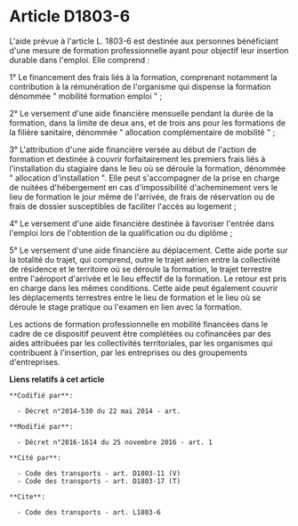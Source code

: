 # Article D1803-6

L'aide prévue à l'article L. 1803-6 est destinée aux personnes bénéficiant d'une mesure de formation professionnelle ayant
pour objectif leur insertion durable dans l'emploi. Elle comprend : 

1° Le financement des frais liés à la formation, comprenant notamment la contribution à la rémunération de l'organisme qui
dispense la formation dénommée " mobilité formation emploi " ; 

2° Le versement d'une aide financière mensuelle pendant la durée de la formation, dans la limite de deux ans, et de trois ans
pour les formations de la filière sanitaire, dénommée " allocation complémentaire de mobilité " ; 

3° L'attribution d'une aide financière versée au début de l'action de formation et destinée à couvrir forfaitairement les
premiers frais liés à l'installation du stagiaire dans le lieu où se déroule la formation, dénommée " allocation
d'installation ". Elle  peut s'accompagner de la prise en charge de nuitées d'hébergement en  cas d'impossibilité
d'acheminement vers le lieu de formation le jour  même de l'arrivée, de frais de réservation ou de frais de dossier
susceptibles de faciliter l'accès au logement ; 

4° Le versement d'une aide financière destinée à favoriser l'entrée dans l'emploi lors de l'obtention de la qualification ou
du diplôme ; 

5° Le versement d'une aide financière au déplacement. Cette  aide porte sur la totalité du trajet, qui comprend, outre le
trajet  aérien entre la collectivité de résidence et le territoire où se déroule  la formation, le trajet terrestre entre
l'aéroport d'arrivée et le lieu  effectif de la formation. Le retour est pris en charge dans les mêmes  conditions. Cette
aide peut également couvrir les déplacements  terrestres entre le lieu de formation et le lieu où se déroule le stage
pratique ou l'examen en lien avec la formation.

Les actions de formation professionnelle en mobilité financées dans le cadre de ce dispositif peuvent être complétées ou
cofinancées par des aides attribuées par les collectivités territoriales, par les organismes qui contribuent à l'insertion,
par les entreprises ou des groupements d'entreprises.

**Liens relatifs à cet article**

	**Codifié par**:

	  - Décret n°2014-530 du 22 mai 2014 - art.

	**Modifié par**:

	  - Décret n°2016-1614 du 25 novembre 2016 - art. 1

	**Cité par**:

	  - Code des transports - art. D1803-11 (V)
	  - Code des transports - art. D1803-17 (T)

	**Cite**:

	  - Code des transports - art. L1803-6
